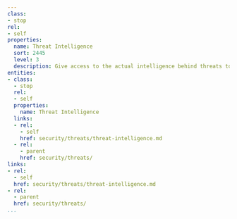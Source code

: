 ```yaml
---
class:
- stop
rel:
- self
properties:
  name: Threat Intelligence
  sort: 2445
  level: 3
  description: Give access to the actual intelligence behind threats to DNS.
entities:
- class:
  - stop
  rel:
  - self
  properties:
    name: Threat Intelligence
  links:
  - rel:
    - self
    href: security/threats/threat-intelligence.md
  - rel:
    - parent
    href: security/threats/
links:
- rel:
  - self
  href: security/threats/threat-intelligence.md
- rel:
  - parent
  href: security/threats/
...
```

